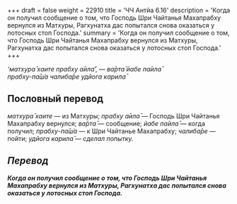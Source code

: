 +++
draft = false
weight = 22910
title = 'ЧЧ Антйа 6.16'
description = 'Когда он получил сообщение о том, что Господь Шри Чайтанья Махапрабху вернулся из Матхуры, Рагхунатха дас попытался снова оказаться у лотосных стоп Господа.'
summary = 'Когда он получил сообщение о том, что Господь Шри Чайтанья Махапрабху вернулся из Матхуры, Рагхунатха дас попытался снова оказаться у лотосных стоп Господа.'
+++

_‘матхура̄ хаите прабху а̄ила̄_’, — _ва̄рта̄ йабе па̄ила̄  
прабху-па̄ш́а чалиба̄ре удйога карила̄_

## Пословный перевод

_матхура̄_ _хаите_ — из Матхуры; _прабху_ _а̄ила̄_ — Господь Шри Чайтанья Махапрабху вернулся; _ва̄рта̄_ — сообщение; _йабе_ _па̄ила̄_ — когда получил; _прабху_\-_па̄ш́а_ — к Шри Чайтанье Махапрабху; _чалиба̄ре_ — пойти; _удйога</em>_ _<em>карила̄_ — сделал попытку.

## Перевод

**Когда он получил сообщение о том, что Господь Шри Чайтанья Махапрабху вернулся из Матхуры, Рагхунатха дас попытался снова оказаться у лотосных стоп Господа.**
